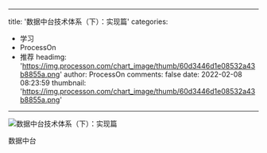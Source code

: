 
---
title: '数据中台技术体系（下）：实现篇'
categories: 
 - 学习
 - ProcessOn
 - 推荐
headimg: 'https://img.processon.com/chart_image/thumb/60d3446d1e08532a43b8855a.png'
author: ProcessOn
comments: false
date: 2022-02-08 08:23:59
thumbnail: 'https://img.processon.com/chart_image/thumb/60d3446d1e08532a43b8855a.png'
---

<div>   
<img class="thumb" alt="数据中台技术体系（下）：实现篇" src="https://img.processon.com/chart_image/thumb/60d3446d1e08532a43b8855a.png" referrerpolicy="no-referrer">
<p>数据中台</p>  
</div>
            